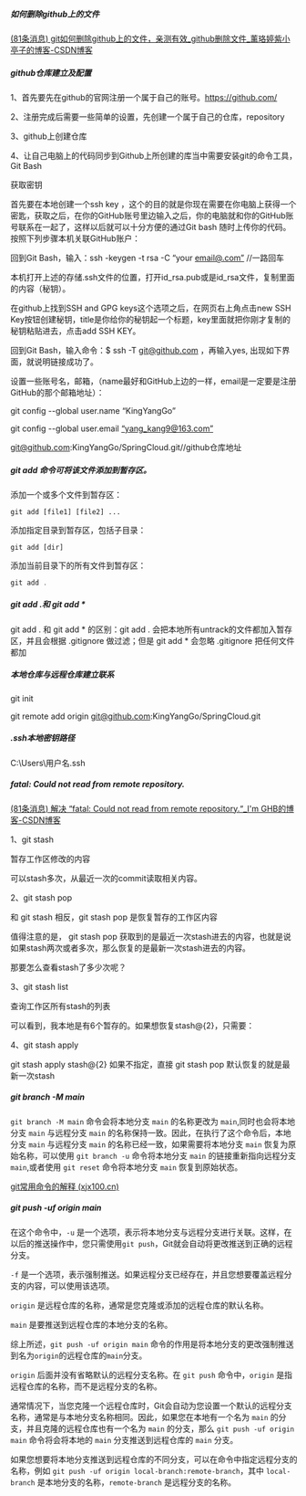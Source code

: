 ##### 如何删除github上的文件

[(81条消息) git如何删除github上的文件，亲测有效_github删除文件_薰珞婷紫小亭子的博客-CSDN博客](https://blog.csdn.net/weixin_41862755/article/details/127810043)

##### **github仓库建立及配置**

1、首先要先在github的官网注册一个属于自己的账号。https://github.com/

2、注册完成后需要一些简单的设置，先创建一个属于自己的仓库，repository

3、github上创建仓库 

4、让自己电脑上的代码同步到Github上所创建的库当中需要安装git的命令工具，Git Bash

获取密钥

首先要在本地创建一个ssh key ，这个的目的就是你现在需要在你电脑上获得一个密匙，获取之后，在你的GitHub账号里边输入之后，你的电脑就和你的GitHub账号联系在一起了，这样以后就可以十分方便的通过Git bash 随时上传你的代码。按照下列步骤本机关联GitHub账户：

回到Git Bash，输入：ssh -keygen -t rsa -C “your [email@.com”](mailto:email@.com\”) //一路回车

本机打开上述的存储.ssh文件的位置，打开id_rsa.pub或是id_rsa文件，复制里面的内容（秘钥）。

在github上找到SSH and GPG keys这个选项之后，在网页右上角点击new SSH Key按钮创建秘钥，title是你给你的秘钥起一个标题，key里面就把你刚才复制的秘钥粘贴进去，点击add SSH KEY。

回到Git Bash，输入命令：$ ssh -T git@github.com ，再输入yes, 出现如下界面，就说明链接成功了。

设置一些账号名，邮箱，（name最好和GitHub上边的一样，email是一定要是注册GitHub的那个邮箱地址）：

git config --global user.name “KingYangGo”

git config --global user.email [“yang_kang9@163.com”](mailto:\“yang_kang9@163.com\”)

git@github.com:KingYangGo/SpringCloud.git//github仓库地址

##### **git add** 命令可将该文件添加到暂存区。

添加一个或多个文件到暂存区：

```
git add [file1] [file2] ...
```

添加指定目录到暂存区，包括子目录：

```
git add [dir]
```

添加当前目录下的所有文件到暂存区：

```java
git add .
```

##### git add .和 git add *

git add . 和 git add * 的区别：git add . 会把本地所有untrack的文件都加入暂存区，并且会根据 .gitignore 做过滤；但是 git add * 会忽略 .gitignore 把任何文件都加

##### 本地仓库与远程仓库建立联系

git init

 git remote add origin git@github.com:KingYangGo/SpringCloud.git

##### .ssh本地密钥路径

C:\Users\用户名\.ssh

##### fatal: Could not read from remote repository.

[(81条消息) 解决 “fatal: Could not read from remote repository.“_I'm GHB的博客-CSDN博客](https://blog.csdn.net/weixin_40922744/article/details/107576748)

1、git stash

暂存工作区修改的内容

可以stash多次，从最近一次的commit读取相关内容。 

2、git stash pop

和 git stash 相反，git stash pop 是恢复暂存的工作区内容

值得注意的是， git stash pop 获取到的是最近一次stash进去的内容，也就是说如果stash两次或者多次，那么恢复的是最新一次stash进去的内容。

那要怎么查看stash了多少次呢？

3、git stash list

查询工作区所有stash的列表

可以看到，我本地是有6个暂存的。如果想恢复stash@{2}，只需要：

4、git stash apply

git stash apply stash@{2}
如果不指定，直接 git stash pop 默认恢复的就是最新一次stash

##### git branch -M main

`git branch -M main` 命令会将本地分支 `main` 的名称更改为 `main`,同时也会将本地分支 `main` 与远程分支 `main` 的名称保持一致。因此，在执行了这个命令后，本地分支 `main` 与远程分支 `main` 的名称已经一致，如果需要将本地分支 `main` 恢复为原始名称，可以使用 `git branch -u` 命令将本地分支 `main` 的链接重新指向远程分支 `main`,或者使用 `git reset` 命令将本地分支 `main` 恢复到原始状态。

[git常用命令的解释 (xjx100.cn)](https://www.xjx100.cn/news/176762.html?action=onClick)

##### git push -uf origin main

在这个命令中，`-u` 是一个选项，表示将本地分支与远程分支进行关联。这样，在以后的推送操作中，您只需使用`git push`，Git就会自动将更改推送到正确的远程分支。

`-f` 是一个选项，表示强制推送。如果远程分支已经存在，并且您想要覆盖远程分支的内容，可以使用该选项。

`origin` 是远程仓库的名称，通常是您克隆或添加的远程仓库的默认名称。

`main` 是要推送到远程仓库的本地分支的名称。

综上所述，`git push -uf origin main` 命令的作用是将本地分支的更改强制推送到名为`origin`的远程仓库的`main`分支。

`origin` 后面并没有省略默认的远程分支名称。在 `git push` 命令中，`origin` 是指远程仓库的名称，而不是远程分支的名称。

通常情况下，当您克隆一个远程仓库时，Git会自动为您设置一个默认的远程分支名称，通常是与本地分支名称相同。因此，如果您在本地有一个名为 `main` 的分支，并且克隆的远程仓库也有一个名为 `main` 的分支，那么 `git push -uf origin main` 命令将会将本地的 `main` 分支推送到远程仓库的 `main` 分支。

如果您想要将本地分支推送到远程仓库的不同分支，可以在命令中指定远程分支的名称，例如 `git push -uf origin local-branch:remote-branch`，其中 `local-branch` 是本地分支的名称，`remote-branch` 是远程分支的名称。

